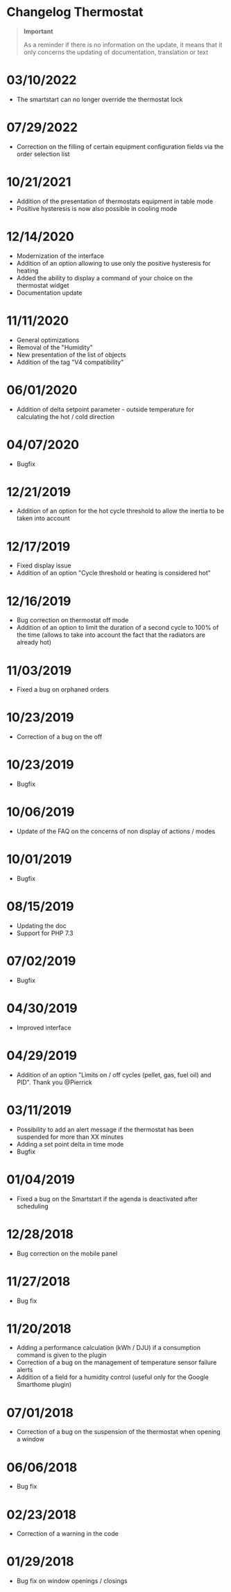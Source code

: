 # Changelog Thermostat

>**Important**
>
>As a reminder if there is no information on the update, it means that it only concerns the updating of documentation, translation or text

# 03/10/2022

- The smartstart can no longer override the thermostat lock

# 07/29/2022

- Correction on the filling of certain equipment configuration fields via the order selection list

# 10/21/2021

- Addition of the presentation of thermostats equipment in table mode
- Positive hysteresis is now also possible in cooling mode

# 12/14/2020

- Modernization of the interface
- Addition of an option allowing to use only the positive hysteresis for heating
- Added the ability to display a command of your choice on the thermostat widget
- Documentation update

# 11/11/2020

- General optimizations
- Removal of the "Humidity"
- New presentation of the list of objects
- Addition of the tag "V4 compatibility"

# 06/01/2020

- Addition of delta setpoint parameter - outside temperature for calculating the hot / cold direction

# 04/07/2020

- Bugfix

# 12/21/2019

- Addition of an option for the hot cycle threshold to allow the inertia to be taken into account

# 12/17/2019

- Fixed display issue
- Addition of an option "Cycle threshold or heating is considered hot"

# 12/16/2019

- Bug correction on thermostat off mode
- Addition of an option to limit the duration of a second cycle to 100% of the time (allows to take into account the fact that the radiators are already hot)

# 11/03/2019

- Fixed a bug on orphaned orders

# 10/23/2019

- Correction of a bug on the off

# 10/23/2019

- Bugfix

# 10/06/2019

- Update of the FAQ on the concerns of non display of actions / modes

# 10/01/2019

- Bugfix

# 08/15/2019

- Updating the doc
- Support for PHP 7.3

# 07/02/2019

- Bugfix

# 04/30/2019

- Improved interface

# 04/29/2019

- Addition of an option "Limits on / off cycles (pellet, gas, fuel oil) and PID". Thank you @Pierrick

# 03/11/2019

- Possibility to add an alert message if the thermostat has been suspended for more than XX minutes
- Adding a set point delta in time mode
- Bugfix

# 01/04/2019

- Fixed a bug on the Smartstart if the agenda is deactivated after scheduling

# 12/28/2018

- Bug correction on the mobile panel

# 11/27/2018

- Bug fix

# 11/20/2018

- Adding a performance calculation (kWh / DJU) if a consumption command is given to the plugin
- Correction of a bug on the management of temperature sensor failure alerts
- Addition of a field for a humidity control (useful only for the Google Smarthome plugin)

# 07/01/2018

- Correction of a bug on the suspension of the thermostat when opening a window

# 06/06/2018

- Bug fix

# 02/23/2018

- Correction of a warning in the code

# 01/29/2018

- Bug fix on window openings / closings
